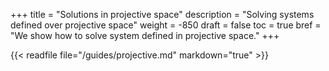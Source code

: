 +++
title = "Solutions in projective space"
description = "Solving systems defined over projective space"
weight = -850
draft = false
toc = true
bref = "We show how to solve system defined in projective space."
+++

{{< readfile file="/guides/projective.md" markdown="true" >}}
